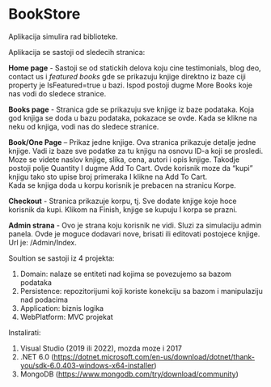 # BookStore

Aplikacija simulira rad biblioteke.

Aplikacija se sastoji od sledecih stranica: 
 
**Home page** - Sastoji se od statickih delova koju cine testimonials, blog deo, contact us i *featured books*
gde se prikazuju knjige direktno iz baze ciji property je  IsFeatured=true u bazi. 
Ispod postoji dugme More Books koje nas vodi do sledece stranice. 

**Books page** - Stranica gde se prikazuju sve knjige iz baze podataka. Koja god knjiga se doda u bazu podataka, pokazace se ovde.  Kada se klikne na neku od knjiga, vodi nas do sledece stranice. 

**Book/One Page** – Prikaz jedne knjige. Ova stranica prikazuje detalje jedne knjige. Vadi iz baze sve podatke za tu knjigu na osnovu ID-a koji se prosledi. Moze se videte naslov knjige, slika, cena, autori i opis knjige.  Takodje postoji polje Quantity I dugme Add To Cart. 
Ovde korisnik moze da “kupi” knjigu tako sto upise broj primeraka I klikne na Add To Cart.  
Kada se knjiga doda u korpu korisnik je prebacen na stranicu Korpe. 
 
**Checkout** - Stranica prikazuje korpu, tj. Sve dodate knjige koje hoce korisnik da kupi. Klikom na Finish, knjige se kupuju I korpa se prazni.  

**Admin strana** - Ovo je strana koju korisnik ne vidi. Sluzi za simulaciju admin panela. Ovde je moguce dodavari nove, brisati ili editovati postojece knjige. Url je: /Admin/Index. 

Soultion se sastoji iz 4 projekta:
  1. Domain: nalaze se entiteti nad kojima se povezujemo sa bazom podataka
  2. Persistence: repozitorijumi koji koriste konekciju sa bazom i manipulaziju nad podacima
  3. Application: biznis logika
  4. WebPlatform: MVC projekat
 
Instalirati: 
 1. Visual Studio (2019 ili 2022), mozda moze i 2017 
 2. .NET 6.0 (https://dotnet.microsoft.com/en-us/download/dotnet/thank-you/sdk-6.0.403-windows-x64-installer) 
 3. MongoDB (https://www.mongodb.com/try/download/community) 
